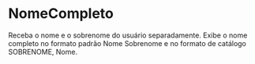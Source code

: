 # NomeCompleto
Receba o nome e o sobrenome do usuário separadamente. Exibe o nome completo no formato padrão Nome Sobrenome e no formato de catálogo SOBRENOME, Nome.
